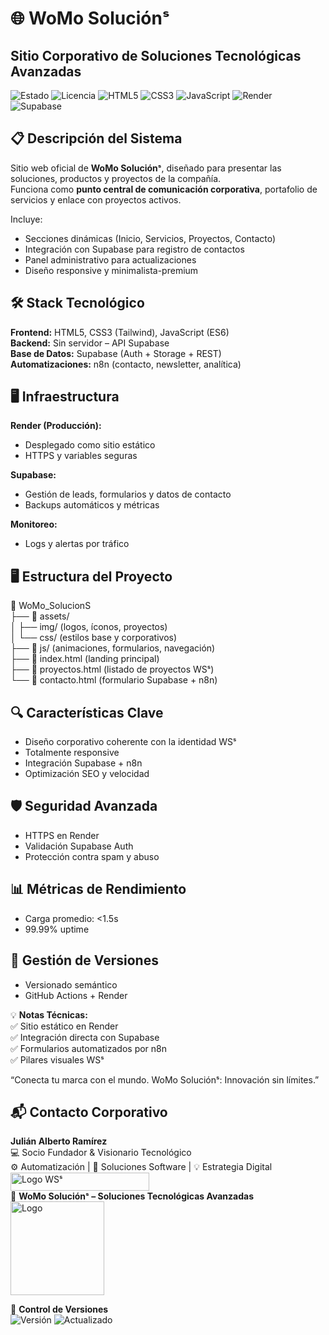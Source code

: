 # 🌐 WoMo Soluciónˢ  
## Sitio Corporativo de Soluciones Tecnológicas Avanzadas  

![Estado](https://img.shields.io/badge/🚀_En_Producción-green) ![Licencia](https://img.shields.io/badge/Licencia-🔒_Privada-red) ![HTML5](https://img.shields.io/badge/HTML5-E34F26?logo=html5&logoColor=white) ![CSS3](https://img.shields.io/badge/CSS3-1572B6?logo=css3&logoColor=white) ![JavaScript](https://img.shields.io/badge/JavaScript-F7DF1E?logo=javascript&logoColor=black) ![Render](https://img.shields.io/badge/Render-Static_Site-0099FF?logo=render&logoColor=white) ![Supabase](https://img.shields.io/badge/Supabase-DB_%26_Auth-3ECF8E?logo=supabase&logoColor=white)

## 📋 Descripción del Sistema  
Sitio web oficial de **WoMo Soluciónˢ**, diseñado para presentar las soluciones, productos y proyectos de la compañía.  
Funciona como **punto central de comunicación corporativa**, portafolio de servicios y enlace con proyectos activos.

Incluye:  
- Secciones dinámicas (Inicio, Servicios, Proyectos, Contacto)  
- Integración con Supabase para registro de contactos  
- Panel administrativo para actualizaciones  
- Diseño responsive y minimalista-premium  

## 🛠 Stack Tecnológico  
**Frontend:** HTML5, CSS3 (Tailwind), JavaScript (ES6)  
**Backend:** Sin servidor – API Supabase  
**Base de Datos:** Supabase (Auth + Storage + REST)  
**Automatizaciones:** n8n (contacto, newsletter, analítica)

## 🖥️ Infraestructura  
**Render (Producción):**  
- Desplegado como sitio estático  
- HTTPS y variables seguras  

**Supabase:**  
- Gestión de leads, formularios y datos de contacto  
- Backups automáticos y métricas  

**Monitoreo:**  
- Logs y alertas por tráfico  

## 🖥️ Estructura del Proyecto  
📁 WoMo_SolucionS  
├── 📂 assets/  
│ ├── img/ (logos, íconos, proyectos)  
│ └── css/ (estilos base y corporativos)  
├── 📂 js/ (animaciones, formularios, navegación)  
├── 📄 index.html (landing principal)  
├── 📄 proyectos.html (listado de proyectos WSˢ)  
└── 📄 contacto.html (formulario Supabase + n8n)  

## 🔍 Características Clave  
- Diseño corporativo coherente con la identidad WSˢ  
- Totalmente responsive  
- Integración Supabase + n8n  
- Optimización SEO y velocidad  

## 🛡️ Seguridad Avanzada  
- HTTPS en Render  
- Validación Supabase Auth  
- Protección contra spam y abuso  

## 📊 Métricas de Rendimiento  
- Carga promedio: <1.5s  
- 99.99% uptime  

## 📝 Gestión de Versiones  
- Versionado semántico  
- GitHub Actions + Render  

💡 **Notas Técnicas:**  
✅ Sitio estático en Render  
✅ Integración directa con Supabase  
✅ Formularios automatizados por n8n  
✅ Pilares visuales WSˢ  

“Conecta tu marca con el mundo. WoMo Soluciónˢ: Innovación sin límites.”  

## 📬 Contacto Corporativo  
**Julián Alberto Ramírez**  
💻 Socio Fundador & Visionario Tecnológico  
⚙️ Automatización | 🧩 Soluciones Software | 💡 Estrategia Digital  
<img width="222" height="29" alt="Logo WSˢ" src="https://github.com/user-attachments/assets/24519130-f605-4762-a4f2-374c450f2b64" />  
🏢 **WoMo Soluciónˢ – Soluciones Tecnológicas Avanzadas**  
<img width="150" height="150" alt="Logo" src="https://github.com/user-attachments/assets/09c23a95-e483-452e-880f-e7c90c222014" />  

📅 **Control de Versiones**  
![Versión](https://img.shields.io/badge/Versión-2.0.0-blue) ![Actualizado](https://img.shields.io/badge/Actualizado-Oct_2025-green)
